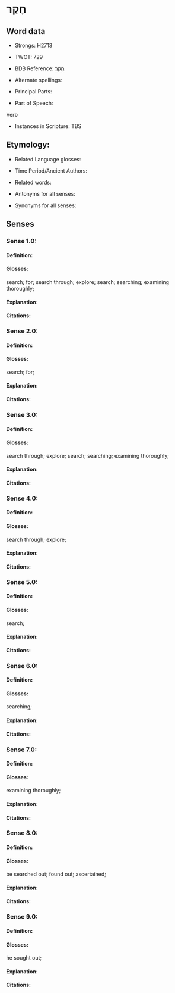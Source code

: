 # חָקַר

<!-- Status: S2="NeedsEdits" -->
<!-- Lexica used for edits:   -->

## Word data

* Strongs: H2713

* TWOT: 729

* BDB Reference: [חָקַר](rc://en/bdb/dict/h.fg.aa)

* Alternate spellings:

* Principal Parts:

* Part of Speech:

Verb

* Instances in Scripture: TBS

## Etymology:

* Related Language glosses:

* Time Period/Ancient Authors:

* Related words:

* Antonyms for all senses:

* Synonyms for all senses:

## Senses

### Sense 1.0:

#### Definition:

#### Glosses:

search; for; search through; explore; search; searching; examining thoroughly; 

#### Explanation:

#### Citations:



### Sense 2.0:

#### Definition:

#### Glosses:

search; for; 

#### Explanation:

#### Citations:



### Sense 3.0:

#### Definition:

#### Glosses:

search through; explore; search; searching; examining thoroughly; 

#### Explanation:

#### Citations:



### Sense 4.0:

#### Definition:

#### Glosses:

search through; explore; 

#### Explanation:

#### Citations:



### Sense 5.0:

#### Definition:

#### Glosses:

search; 

#### Explanation:

#### Citations:



### Sense 6.0:

#### Definition:

#### Glosses:

searching; 

#### Explanation:

#### Citations:



### Sense 7.0:

#### Definition:

#### Glosses:

examining thoroughly; 

#### Explanation:

#### Citations:



### Sense 8.0:

#### Definition:

#### Glosses:

be searched out; found out; ascertained; 

#### Explanation:

#### Citations:



### Sense 9.0:

#### Definition:

#### Glosses:

he sought out; 

#### Explanation:

#### Citations:



